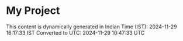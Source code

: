 # My Project

This content is dynamically generated in Indian Time (IST): 2024-11-29 16:17:33 IST
Converted to UTC: 2024-11-29 10:47:33 UTC
